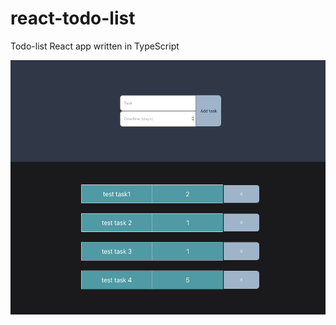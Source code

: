 # react-todo-list

Todo-list React app written in TypeScript

<img src="https://github.com/sorinmiroiu97/react-todo-list/blob/main/pics/app.png" alt="TodoList App screenshot" width="600" />
